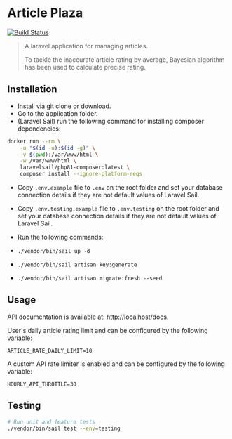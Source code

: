 # Article Plaza

<a href="https://github.com/reven2on/article_plaza/actions/workflows/test.yml"><img src="https://github.com/reven2on/article_plaza/actions/workflows/test.yml/badge.svg" alt="Build Status"></a>


> A laravel application for managing articles.
>
>  To tackle the inaccurate article rating by average, Bayesian algorithm has been used to calculate precise rating.


## Installation

-  Install via git clone or download.
- Go to the application folder.
- (Laravel Sail) run the following command for installing composer dependencies:

```bash
docker run --rm \
    -u "$(id -u):$(id -g)" \
    -v $(pwd):/var/www/html \
    -w /var/www/html \
    laravelsail/php81-composer:latest \
    composer install --ignore-platform-reqs
```
- Copy `.env.example` file to `.env` on the root folder and set your database connection details if they are not default values of Laravel Sail.
- Copy `.env.testing.example` file to `.env.testing` on the root folder and set your database connection details if they are not default values of Laravel Sail.
- Run the following commands: 

- `./vendor/bin/sail up -d`

- `./vendor/bin/sail artisan key:generate`

- `./vendor/bin/sail artisan migrate:fresh --seed`

## Usage
API documentation is available at: http://localhost/docs.

User's daily article rating limit and can be configured by the following variable:

`ARTICLE_RATE_DAILY_LIMIT=10`

A custom API rate limiter is enabled and can be configured by the following variable:

`HOURLY_API_THROTTLE=30`

## Testing

```bash
# Run unit and feature tests
./vendor/bin/sail test --env=testing
```